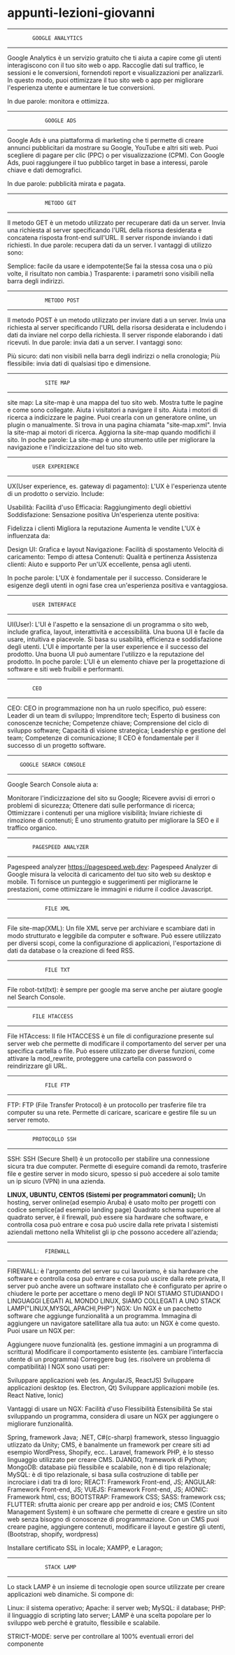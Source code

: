 # appunti-lezioni-giovanni
--------------------------------------------
            GOOGLE ANALYTICS
--------------------------------------------
Google Analytics è un servizio gratuito che ti aiuta a capire come gli utenti interagiscono con il tuo sito web o app. Raccoglie dati sul traffico, le sessioni e le conversioni, fornendoti report e visualizzazioni per analizzarli. In questo modo, puoi ottimizzare il tuo sito web o app per migliorare l'esperienza utente e aumentare le tue conversioni.

In due parole: monitora e ottimizza.

--------------------------------------------
                GOOGLE ADS
--------------------------------------------
Google Ads è una piattaforma di marketing che ti permette di creare annunci pubblicitari da mostrare su Google, YouTube e altri siti web. Puoi scegliere di pagare per clic (PPC) o per visualizzazione (CPM). Con Google Ads, puoi raggiungere il tuo pubblico target in base a interessi, parole chiave e dati demografici.

In due parole: pubblicità mirata e pagata.

--------------------------------------------
                METODO GET
--------------------------------------------
Il metodo GET è un metodo utilizzato per recuperare dati da un server. Invia una richiesta al server specificando l'URL della risorsa desiderata e concatena risposta front-end sull'URL. Il server risponde inviando i dati richiesti.
In due parole: recupera dati da un server. I vantaggi di utilizzo sono:

Semplice: facile da usare e idempotente(Se fai la stessa cosa una o più volte, il risultato non cambia.)
Trasparente: i parametri sono visibili nella barra degli indirizzi.

--------------------------------------------
                METODO POST
--------------------------------------------
Il metodo POST è un metodo utilizzato per inviare dati a un server. Invia una richiesta al server specificando l'URL della risorsa desiderata e includendo i dati da inviare nel corpo della richiesta. Il server risponde elaborando i dati ricevuti.
In due parole: invia dati a un server. I vantaggi sono:

Più sicuro: dati non visibili nella barra degli indirizzi o nella cronologia;
Più flessibile: invia dati di qualsiasi tipo e dimensione.

--------------------------------------------
                SITE MAP
--------------------------------------------
site map: La site-map è una mappa del tuo sito web.
Mostra tutte le pagine e come sono collegate.
Aiuta i visitatori a navigare il sito.
Aiuta i motori di ricerca a indicizzare le pagine.
Puoi crearla con un generatore online, un plugin o manualmente.
Si trova in una pagina chiamata "site-map.xml".
Invia la site-map ai motori di ricerca.
Aggiorna la site-map quando modifichi il sito.
In poche parole: La site-map è uno strumento utile per migliorare la navigazione e l'indicizzazione del tuo sito web.

--------------------------------------------
            USER EXPERIENCE
--------------------------------------------
UX(User experience, es. gateway di pagamento):
L'UX è l'esperienza utente di un prodotto o servizio.
Include:

Usabilità: Facilità d'uso
Efficacia: Raggiungimento degli obiettivi
Soddisfazione: Sensazione positiva
Un'esperienza utente positiva:

Fidelizza i clienti
Migliora la reputazione
Aumenta le vendite
L'UX è influenzata da:

Design UI: Grafica e layout
Navigazione: Facilità di spostamento
Velocità di caricamento: Tempo di attesa
Contenuti: Qualità e pertinenza
Assistenza clienti: Aiuto e supporto
Per un'UX eccellente, pensa agli utenti.

In poche parole: L'UX è fondamentale per il successo. Considerare le esigenze degli utenti in ogni fase crea un'esperienza positiva e vantaggiosa.

--------------------------------------------
            USER INTERFACE
--------------------------------------------
UI(User):
L'UI è l'aspetto e la sensazione di un programma o sito web, include grafica, layout, interattività e accessibilità.
Una buona UI è facile da usare, intuitiva e piacevole.
Si basa su usabilità, efficienza e soddisfazione degli utenti.
L'UI è importante per la user experience e il successo del prodotto.
Una buona UI può aumentare l'utilizzo e la reputazione del prodotto.
In poche parole: L'UI è un elemento chiave per la progettazione di software e siti web fruibili e performanti.

---------------------------
            CEO
---------------------------
CEO: CEO in programmazione non ha un ruolo specifico, può essere:
Leader di un team di sviluppo;
Imprenditore tech;
Esperto di business con conoscenze tecniche;
Competenze chiave;
Comprensione del ciclo di sviluppo software;
Capacità di visione strategica;
Leadership e gestione del team;
Competenze di comunicazione;
Il CEO è fondamentale per il successo di un progetto software.

--------------------------------------------
        GOOGLE SEARCH CONSOLE
--------------------------------------------
Google Search Console aiuta a:

Monitorare l'indicizzazione del sito su Google;
Ricevere avvisi di errori o problemi di sicurezza;
Ottenere dati sulle performance di ricerca;
Ottimizzare i contenuti per una migliore visibilità;
Inviare richieste di rimozione di contenuti;
È uno strumento gratuito per migliorare la SEO e il traffico organico.

--------------------------------------------
            PAGESPEED ANALYZER
--------------------------------------------
Pagespeed analyzer https://pagespeed.web.dev:
Pagespeed Analyzer di Google misura la velocità di caricamento del tuo sito web su desktop e mobile.
Ti fornisce un punteggio e suggerimenti per migliorarne le prestazioni, come ottimizzare le immagini e
ridurre il codice Javascript.

--------------------------------------------
                FILE XML
--------------------------------------------
File site-map(XML): Un file XML serve per archiviare e scambiare dati in modo strutturato e leggibile da computer e software. Può essere utilizzato per diversi scopi, come la configurazione di applicazioni, l'esportazione di dati da database o la creazione di feed RSS.

--------------------------------------------
                FILE TXT
--------------------------------------------
File robot-txt(txt): è sempre per google ma serve anche per aiutare google nel Search Console.

--------------------------------------------
            FILE HTACCESS
--------------------------------------------
File HTAccess: Il file HTACCESS è un file di configurazione presente sul server web che permette di modificare il comportamento del server per una specifica cartella o file. Può essere utilizzato per diverse funzioni, come attivare la mod_rewrite, proteggere una cartella con password o reindirizzare gli URL.

--------------------------------------------
                FILE FTP
--------------------------------------------
FTP: FTP (File Transfer Protocol) è un protocollo per trasferire file tra computer su una rete. Permette di caricare, scaricare e gestire file su un server remoto.

--------------------------------------------
            PROTOCOLLO SSH
--------------------------------------------
SSH: SSH (Secure Shell) è un protocollo per stabilire una connessione sicura tra due computer. Permette di eseguire comandi da remoto, trasferire file e gestire server in modo sicuro, spesso si può accedere ai solo tamite un ip sicuro (VPN) in una azienda.

**LINUX, UBUNTU, CENTOS (Sistemi per programmatori comuni);**
Un hosting, server online(ad esempio Aruba) è usato molto per progetti con codice semplice(ad esempio landing page)
Quadrato schema superiore al quadrato server, è il firewall, può essere sia hardware che software, e controlla cosa può entrare e cosa può uscire dalla rete privata
I sistemisti aziendali mettono nella Whitelist gli ip che possono accedere all'azienda;

--------------------------------------------
                FIREWALL    
--------------------------------------------
FIREWALL: è l'argomento del server su cui lavoriamo, è sia hardware che software e controlla cosa può entrare e cosa può uscire dalla rete privata, Il server può anche avere un software installato che è configurato per aprire o chiudere le porte per accettare o meno degli IP
NOI STIAMO STUDIANDO I LINGUAGGI LEGATI AL MONDO LINUX, SIAMO COLLEGATI A UNO STACK LAMP("LINUX,MYSQL,APACHI,PHP")
NGX:
Un NGX è un pacchetto software che aggiunge funzionalità a un programma.
Immagina di aggiungere un navigatore satellitare alla tua auto: un NGX è come questo.
Puoi usare un NGX per:

Aggiungere nuove funzionalità (es. gestione immagini a un programma di scrittura)
Modificare il comportamento esistente (es. cambiare l'interfaccia utente di un programma)
Correggere bug (es. risolvere un problema di compatibilità)
I NGX sono usati per:

Sviluppare applicazioni web (es. AngularJS, ReactJS)
Sviluppare applicazioni desktop (es. Electron, Qt)
Sviluppare applicazioni mobile (es. React Native, Ionic)

Vantaggi di usare un NGX:
Facilità d'uso
Flessibilità
Estensibilità
Se stai sviluppando un programma, considera di usare un NGX per aggiungere o migliorare funzionalità.

Spring, framework Java;
.NET, C#(c-sharp) framework, stesso linguaggio utlizzato da Unity;
CMS, è banalmente un framework per creare siti ad esempio WordPress, Shopify, ecc..
Laravel, framework PHP, è lo stesso linguaggio utilizzato per creare CMS.
DJANGO, framework di Python;
MongoDB: database più flessibile e scalabile, non è di tipo relazionale;
MySQL: è di tipo relazionale, si basa sulla costruzione di tablle per incrociare i dati tra di loro;
REACT: Framework Front-end, JS;
ANGULAR: Framework Front-end, JS;
VUEJS: Framework Front-end, JS;
AIONIC: Framework html, css;
BOOTSTRAP: Framework CSS;
SASS: framework css;
FLUTTER: sfrutta aionic per creare app per android e ios;
CMS (Content Management System) è un software che permette di creare e gestire un sito web senza bisogno di conoscenze di programmazione. Con un CMS puoi creare pagine, aggiungere contenuti, modificare il layout e gestire gli utenti, (Bootstrap, shopify, wordpress)

Installare certificato SSL in locale;
XAMPP, e Laragon;

--------------------------------------------
                STACK LAMP    
--------------------------------------------
Lo stack LAMP è un insieme di tecnologie open source utilizzate per creare applicazioni web dinamiche. Si compone di:

Linux: il sistema operativo;
Apache: il server web;
MySQL: il database;
PHP: il linguaggio di scripting lato server;
LAMP è una scelta popolare per lo sviluppo web perché è gratuito, flessibile e scalabile.

STRICT-MODE: serve per controllare al 100% eventuali errori del componente 